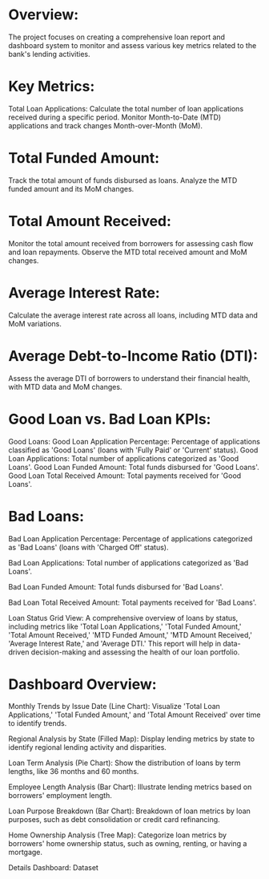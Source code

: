 # Overview:
The project focuses on creating a comprehensive loan report and dashboard system to monitor and assess various key metrics related to the bank's lending activities. 

# Key Metrics:

  Total Loan Applications: Calculate the total number of loan applications received during a specific period.
  Monitor Month-to-Date (MTD) applications and track changes Month-over-Month (MoM).

# Total Funded Amount:

  Track the total amount of funds disbursed as loans.
  Analyze the MTD funded amount and its MoM changes.
  
# Total Amount Received:

  Monitor the total amount received from borrowers for assessing cash flow and loan repayments.
  Observe the MTD total received amount and MoM changes.

# Average Interest Rate:

  Calculate the average interest rate across all loans, including MTD data and MoM variations.

  # Average Debt-to-Income Ratio (DTI):

  Assess the average DTI of borrowers to understand their financial health, with MTD data and MoM changes.

# Good Loan vs. Bad Loan KPIs:

  Good Loans: Good Loan Application Percentage: Percentage of applications classified as 'Good Loans' (loans with 'Fully Paid' or 'Current' status).
  Good Loan Applications: Total number of applications categorized as 'Good Loans'.
  Good Loan Funded Amount: Total funds disbursed for 'Good Loans'.
  Good Loan Total Received Amount: Total payments received for 'Good Loans'.

# Bad Loans:

Bad Loan Application Percentage: Percentage of applications categorized as 'Bad Loans' (loans with 'Charged Off' status).

Bad Loan Applications: Total number of applications categorized as 'Bad Loans'.

Bad Loan Funded Amount: Total funds disbursed for 'Bad Loans'.

Bad Loan Total Received Amount: Total payments received for 'Bad Loans'.

Loan Status Grid View: A comprehensive overview of loans by status, including metrics like 'Total Loan Applications,' 'Total Funded Amount,' 'Total Amount Received,' 'MTD Funded Amount,' 'MTD Amount Received,' 'Average Interest Rate,' and 'Average DTI.' This report will help in data-driven decision-making and assessing the health of our loan portfolio.

# Dashboard Overview: 
Monthly Trends by Issue Date (Line Chart): Visualize 'Total Loan Applications,' 'Total Funded Amount,' and 'Total Amount Received' over time to identify trends.

Regional Analysis by State (Filled Map): Display lending metrics by state to identify regional lending activity and disparities.

Loan Term Analysis (Pie Chart): Show the distribution of loans by term lengths, like 36 months and 60 months.

Employee Length Analysis (Bar Chart): Illustrate lending metrics based on borrowers' employment length.

Loan Purpose Breakdown (Bar Chart): Breakdown of loan metrics by loan purposes, such as debt consolidation or credit card refinancing.

Home Ownership Analysis (Tree Map): Categorize loan metrics by borrowers' home ownership status, such as owning, renting, or having a mortgage.

Details Dashboard: Dataset
